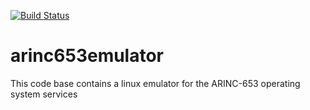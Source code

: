 [![Build Status](https://travis-ci.org/adubey14/arinc653emulator.svg?branch=master)](https://travis-ci.org/adubey14/arinc653emulator)

# arinc653emulator
This code base contains a linux emulator for the ARINC-653 operating system services
